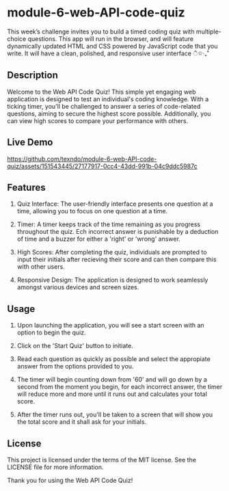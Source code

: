 # module-6-web-API-code-quiz
This week’s challenge invites you to build a timed coding quiz with multiple-choice questions. This app will run in the browser, and will feature dynamically updated HTML and CSS powered by JavaScript code that you write. It will have a clean, polished, and responsive user interface ੈ✩‧₊˚

## Description 

Welcome to the Web API Code Quiz! This simple yet engaging web application is designed to test an individual's coding knowledge. With a ticking timer, you'll be challenged to answer a series of code-related questions, aiming to secure the highest score possible. Additionally, you can view high scores to compare your performance with others. 

## Live Demo 

https://github.com/texndo/module-6-web-API-code-quiz/assets/151543445/27177917-0cc4-43dd-991b-04c9ddc5987c


## Features 

1. Quiz Interface: The user-friendly interface presents one question at a time, allowing you to focus on one question at a time. 

2. Timer: A timer keeps track of the time remaining as you progress throughout the quiz. Ech incorrect answer is punishable by a deduction of time and a buzzer for either a 'right' or 'wrong' answer. 

3. High Scores: After completing the quiz, individuals are prompted to input their initials after recieving their score and can then compare this with other users. 

4. Responsive Design: The application is designed to work seamlessly amongst various devices and screen sizes. 

## Usage 

1. Upon launching the application, you will see a start screen with an option to begin the quiz. 

2. Click on the 'Start Quiz' button to initiate. 

3. Read each question as quickly as possible and select the appropiate answer from the options provided to you. 

4. The timer will begin counting down from '60' and will go down by a second from the moment you begin, for each incorrect answer, the timer will reduce more and more until it runs out and calculates your total score. 

5. After the timer runs out, you'll be taken to a screen that will show you the total score and it shall ask for your initials. 

## License 

This project is licensed under the terms of the MIT license. See the LICENSE file for more information. 

Thank you for using the Web API Code Quiz! 


